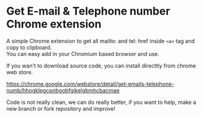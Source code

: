 # Get E-mail & Telephone number Chrome extension
A simple Chrome extension to get all mailto: and tel: href inside `<a>` tag and copy to clipboard.  
You can easy add in your Chromium based browser and use.

If you wan't to download source code, you can install directtly from chrome web store.

https://chrome.google.com/webstore/detail/get-emails-telephone-numb/hhogklpgcpnbgobfgikelgbmhcbacmae

Code is not really clean, we can do really better, if you want to help, make a new branch or fork repository and improve!  
